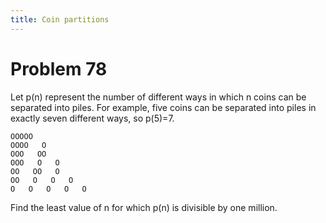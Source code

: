 ```yaml
---
title: Coin partitions
---
```

# Problem 78

Let p(n) represent the number of different ways in which n coins can be separated into piles. For example, five coins can be separated into piles in exactly seven different ways, so p(5)=7.

```
OOOOO
OOOO   O
OOO   OO
OOO   O   O
OO   OO   O
OO   O   O   O
O   O   O   O   O
```

Find the least value of n for which p(n) is divisible by one million.
